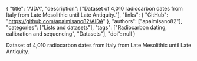 {
  "title": "AIDA",
  "description": ["Dataset of 4,010 radiocarbon dates from Italy from Late Mesolithic until Late Antiquity."],
  "links": {
    "GitHub": "https://github.com/apalmisano82/AIDA"
  },
  "authors": ["apalmisano82"],
  "categories": ["Lists and datasets"],
  "tags": ["Radiocarbon dating, calibration and sequencing", "Datasets"],
  "doi": null
}

<!-- Generated by csv2md.R – do not edit by hand -->

Dataset of 4,010 radiocarbon dates from Italy from Late Mesolithic until Late Antiquity.